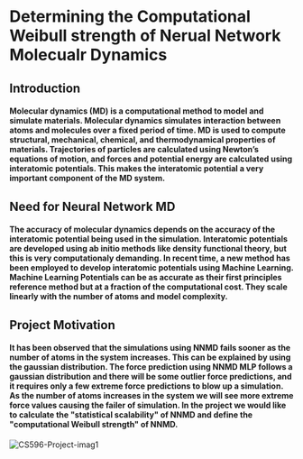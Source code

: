 # Determining the Computational Weibull strength of Nerual Network Molecualr Dynamics
## Introduction

#### Molecular dynamics (MD) is a computational method to model and simulate materials. Molecular dynamics simulates interaction between atoms and molecules over a fixed period of time. MD is used to compute structural, mechanical, chemical, and thermodynamical properties of materials. Trajectories of particles are calculated using Newton’s equations of motion, and forces and potential energy are calculated using interatomic potentials. This makes the interatomic potential a very important component of the MD system. 

## Need for Neural Network MD

#### The accuracy of molecular dynamics depends on the accuracy of the interatomic potential being used in the simulation. Interatomic potentials are developed using ab initio methods like density functional theory, but this is very computationaly demanding. In recent time, a new method has been employed to develop interatomic potentials using Machine Learning. Machine Learning Potentials can be as accurate as their first principles reference method but at a fraction of the computational cost. They scale linearly with the number of atoms and model complexity.

## Project Motivation

#### It has been observed that the simulations using NNMD fails sooner as the number of atoms in the system increases. This can be explained by using the gaussian distribution. The force prediction using NNMD MLP follows a gaussian distribution and there will be some outlier force predictions, and it requires only a few extreme force predictions to blow up a simulation. As the number of atoms increases in the system we will see more extreme force values causing the failer of simulation. In the project we would like to calculate the "statistical scalability" of NNMD and define the "computational Weibull strength" of NNMD.

![CS596-Project-imag1](https://user-images.githubusercontent.com/13280755/99920128-4c520800-2cd6-11eb-912b-05c3e52f3649.png)
